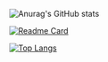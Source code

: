 ![Anurag's GitHub stats](https://github-readme-stats.vercel.app/api?username=ttzytt&show_icons=true&theme=radical)

[![Readme Card](https://github-readme-stats.vercel.app/api/pin/?username=ttzytt&repo=FTC26910visual)](https://github.com/anuraghazra/github-readme-stats)

[![Top Langs](https://github-readme-stats.vercel.app/api/top-langs/?username=ttzytt&hide=html)](https://github.com/anuraghazra/github-readme-stats)
